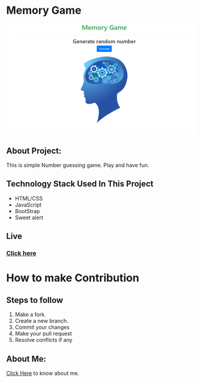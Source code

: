 # Memory Game

![Home page](./assets/images/home_page.png)


## About Project:
This is simple Number guessing game. Play and have fun.
## Technology Stack Used In This Project
* HTML/CSS
* JavaScript
* BootStrap
* Sweet alert

## Live
### [Click here]( https://hemendrakhatik.github.io/Memory-Game/) 

# How to make Contribution 

## Steps to follow

1. Make a fork.
2. Create a new branch.
3. Commit your changes
4. Make your pull request
5. Resolve conflicts if any

## About Me:

[Click Here](https://hemendrakhatik.github.io/Portfolio/) to know about me.
